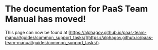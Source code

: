 
# The documentation for PaaS Team Manual has moved!
This page can now be found at [https://alphagov.github.io/paas-team-manual/guides/common_support_tasks/](https://alphagov.github.io/paas-team-manual/guides/common_support_tasks/).
